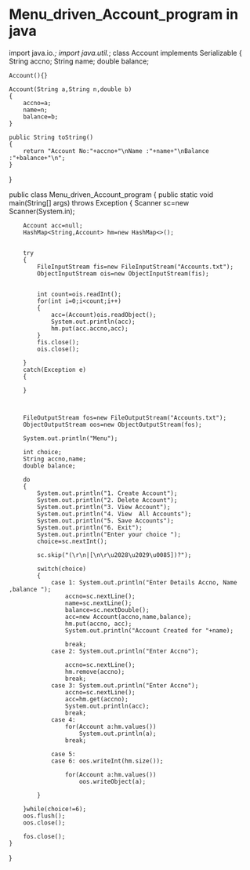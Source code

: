 # Menu_driven_Account_program in java





import java.io.*;
import java.util.*;
class Account implements Serializable
{
    String accno;
    String name;
    double balance;

    Account(){}

    Account(String a,String n,double b)
    {
        accno=a;
        name=n;
        balance=b;
    }

    public String toString()
    {
        return "Account No:"+accno+"\nName :"+name+"\nBalance :"+balance+"\n";
    }
}

public class Menu_driven_Account_program
{
    public static void main(String[] args) throws Exception
    {
        Scanner sc=new Scanner(System.in);

        Account acc=null;
        HashMap<String,Account> hm=new HashMap<>();


        try
        {
            FileInputStream fis=new FileInputStream("Accounts.txt");
            ObjectInputStream ois=new ObjectInputStream(fis);


            int count=ois.readInt();
            for(int i=0;i<count;i++)
            {
                acc=(Account)ois.readObject();
                System.out.println(acc);
                hm.put(acc.accno,acc);
            }
            fis.close();
            ois.close();

        }
        catch(Exception e)
        {

        }



        FileOutputStream fos=new FileOutputStream("Accounts.txt");
        ObjectOutputStream oos=new ObjectOutputStream(fos);

        System.out.println("Menu");

        int choice;
        String accno,name;
        double balance;

        do
        {
            System.out.println("1. Create Account");
            System.out.println("2. Delete Account");
            System.out.println("3. View Account");
            System.out.println("4. View  All Accounts");
            System.out.println("5. Save Accounts");
            System.out.println("6. Exit");
            System.out.println("Enter your choice ");
            choice=sc.nextInt();

            sc.skip("(\r\n|[\n\r\u2028\u2029\u0085])?");

            switch(choice)
            {
                case 1: System.out.println("Enter Details Accno, Name ,balance ");
                    accno=sc.nextLine();
                    name=sc.nextLine();
                    balance=sc.nextDouble();
                    acc=new Account(accno,name,balance);
                    hm.put(accno, acc);
                    System.out.println("Account Created for "+name);

                    break;
                case 2: System.out.println("Enter Accno");

                    accno=sc.nextLine();
                    hm.remove(accno);
                    break;
                case 3: System.out.println("Enter Accno");
                    accno=sc.nextLine();
                    acc=hm.get(accno);
                    System.out.println(acc);
                    break;
                case 4:
                    for(Account a:hm.values())
                        System.out.println(a);
                    break;

                case 5:
                case 6: oos.writeInt(hm.size());

                    for(Account a:hm.values())
                        oos.writeObject(a);

            }

        }while(choice!=6);
        oos.flush();
        oos.close();

        fos.close();
    }
}




